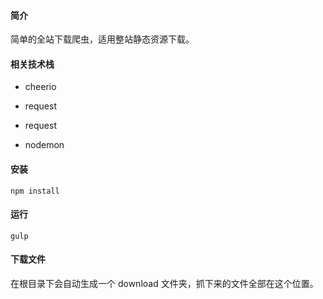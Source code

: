 #### 简介

简单的全站下载爬虫，适用整站静态资源下载。

#### 相关技术栈

- cheerio

- request

- request

- nodemon

#### 安装

	npm install
	
#### 运行

	gulp
	
#### 下载文件

在根目录下会自动生成一个 download 文件夹，抓下来的文件全部在这个位置。